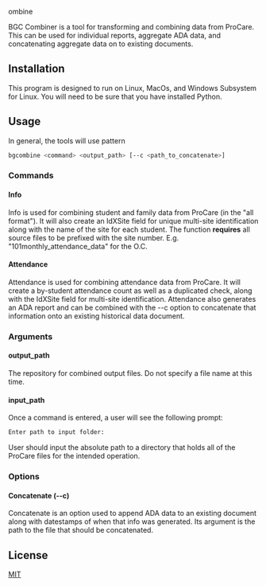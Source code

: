 ombine

BGC Combiner is a tool for transforming and combining data from ProCare.  This can be used for individual reports, aggregate ADA data, and concatenating aggregate data on to existing documents.

## Installation

This program is designed to run on Linux, MacOs, and Windows Subsystem for Linux.
You will need to be sure that you have installed Python.

## Usage
In general, the tools will use pattern
```bash
bgcombine <command> <output_path> [--c <path_to_concatenate>]
```
### Commands
#### Info
Info is used for combining student and family data from ProCare (in the "all format"). It will also create an IdXSite field for unique multi-site identification along with the name of the site for each student. The function **requires** all source files to be prefixed with the site number. E.g. "101monthly_attendance_data" for the O.C.
#### Attendance
Attendance is used for combining attendance data from ProCare. It will create a by-student attendance count as well as a duplicated check, along with the IdXSite field for multi-site identification.  Attendance also generates an ADA report and can be combined with the --c option to concatenate that information onto an existing historical data document.
### Arguments
#### output_path
The repository for combined output files. Do not specify a file name at this time.
#### input_path
Once a command is entered, a user will see the following prompt:
```bash
Enter path to input folder:
```
User should input the absolute path to a directory that holds all of the ProCare files for the intended operation.

### Options
#### Concatenate (--c)
Concatenate is an option used to append ADA data to an existing document along with datestamps of when that info was generated.  Its argument is the path to the file that should be concatenated.


## License

[MIT](https://choosealicense.com/licenses/mit/)
